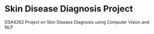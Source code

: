 # Skin Disease Diagnosis Project
DSA4262 Project on Skin Disease Diagnosis using Computer Vision and NLP
